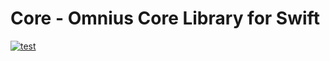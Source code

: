 # Core - Omnius Core Library for Swift
[![test](https://github.com/omnius-labs/core-swift/actions/workflows/test.yml/badge.svg)](https://github.com/omnius-labs/core-swift/actions/workflows/test.yml)
